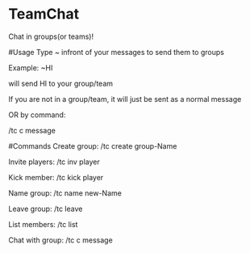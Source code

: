 # TeamChat
Chat in groups(or teams)!

#Usage
Type ~ infront of your messages to send them to groups

Example: ~HI

will send HI to your group/team

If you are not in a group/team, it will just be sent as a normal message

OR by command:

/tc c message

#Commands
Create group: /tc create group-Name

Invite players: /tc inv player

Kick member: /tc kick player

Name group: /tc name new-Name

Leave group: /tc leave

List members: /tc list

Chat with group: /tc c message